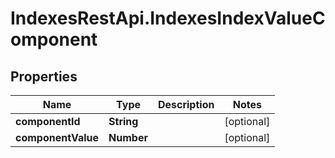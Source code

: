 # IndexesRestApi.IndexesIndexValueComponent

## Properties

Name | Type | Description | Notes
------------ | ------------- | ------------- | -------------
**componentId** | **String** |  | [optional] 
**componentValue** | **Number** |  | [optional] 


